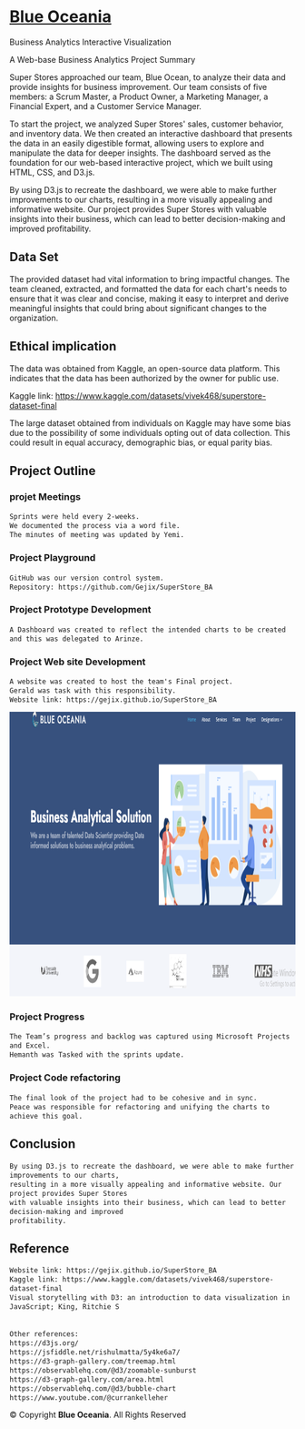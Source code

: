 <h1 class="logo me-auto"><a href="https://gejix.github.io/SuperStore_BA">Blue Oceania</a></h1>

Business Analytics Interactive Visualization

A Web-base Business Analytics Project Summary

Super Stores approached our team, Blue Ocean, to analyze their data and provide insights for business improvement. Our team consists of five members: a Scrum Master, a Product Owner, a Marketing Manager, a Financial Expert, and a Customer Service Manager.

To start the project, we analyzed Super Stores' sales, customer behavior, and inventory data. We then created an interactive dashboard that presents the data in an easily digestible format, allowing users to explore and manipulate the data for deeper insights. The dashboard served as the foundation for our web-based interactive project, which we built using HTML, CSS, and D3.js.

By using D3.js to recreate the dashboard, we were able to make further improvements to our charts, resulting in a more visually appealing and informative website. Our project provides Super Stores with valuable insights into their business, which can lead to better decision-making and improved profitability.


## Data Set

The provided dataset had vital information to bring impactful changes. The team cleaned, extracted, and formatted the data for each chart's needs to ensure that it was clear and concise, making it easy to interpret and derive meaningful insights that could bring about significant changes to the organization.

## Ethical implication

The data was obtained from Kaggle, an open-source data platform. This indicates that the data has been authorized by the owner for public use.

Kaggle link: https://www.kaggle.com/datasets/vivek468/superstore-dataset-final

The large dataset obtained from individuals on Kaggle may have some bias due to the possibility of some individuals opting out of data collection. This could result in equal accuracy, demographic bias, or equal parity bias.

## Project Outline

### projet Meetings
    Sprints were held every 2-weeks. 
    We documented the process via a word file.
    The minutes of meeting was updated by Yemi.

### Project Playground
    GitHub was our version control system.
    Repository: https://github.com/Gejix/SuperStore_BA

### Project Prototype Development
    A Dashboard was created to reflect the intended charts to be created and this was delegated to Arinze.

### Project Web site Development
    A website was created to host the team's Final project. 
    Gerald was task with this responsibility.
    Website link: https://gejix.github.io/SuperStore_BA
<img src="assets/img/charts Image/Webpage.PNG" alt="App interface" width="700" height="500">

### Project Progress
    The Team’s progress and backlog was captured using Microsoft Projects and Excel. 
    Hemanth was Tasked with the sprints update.

### Project Code refactoring
    The final look of the project had to be cohesive and in sync. 
    Peace was responsible for refactoring and unifying the charts to achieve this goal.

## Conclusion
    By using D3.js to recreate the dashboard, we were able to make further improvements to our charts, 
    resulting in a more visually appealing and informative website. Our project provides Super Stores 
    with valuable insights into their business, which can lead to better decision-making and improved 
    profitability.


## Reference
    Website link: https://gejix.github.io/SuperStore_BA
    Kaggle link: https://www.kaggle.com/datasets/vivek468/superstore-dataset-final
    Visual storytelling with D3: an introduction to data visualization in JavaScript; King, Ritchie S


    Other references:
    https://d3js.org/
    https://jsfiddle.net/rishulmatta/5y4ke6a7/
    https://d3-graph-gallery.com/treemap.html
    https://observablehq.com/@d3/zoomable-sunburst
    https://d3-graph-gallery.com/area.html
    https://observablehq.com/@d3/bubble-chart
    https://www.youtube.com/@currankelleher

<div class="copyright">
  &copy; Copyright <strong><span>Blue Oceania</span></strong>. All Rights Reserved
</div>

